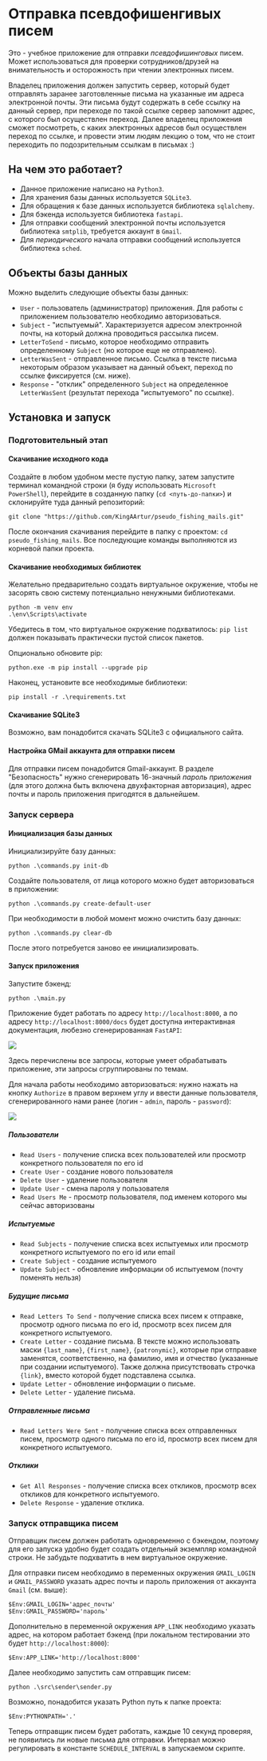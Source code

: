 # Отправка псевдофишенгивых писем

Это - учебное приложение для отправки *псевдофишинговых* писем.
Может использоваться для проверки сотрудников/друзей
на внимательность и осторожность при чтении электронных писем.

Владелец приложения должен запустить сервер,
который будет отправлять заранее заготовленные письма
на указанные им адреса электронной почты.
Эти письма будут содержать в себе ссылку на данный сервер,
при переходе по такой ссылке сервер запомнит адрес,
с которого был осуществлен переход.
Далее владелец приложения сможет посмотреть,
с каких электронных адресов был осуществлен переход по ссылке,
и провести этим людям лекцию о том,
что не стоит переходить по подозрительным ссылкам в письмах :)



## На чем это работает?

- Данное приложение написано на `Python3`.
- Для хранения базы данных используется `SQLite3`.
- Для обращения к базе данных используется библиотека `sqlalchemy`.
- Для бэкенда используется библиотека `fastapi`.
- Для отправки сообщений электронной почты используется
библиотека `smtplib`, требуется аккаунт в `Gmail`.
- Для *периодического* начала отправки сообщений используется
библиотека `sched`.


## Объекты базы данных

Можно выделить следующие объекты базы данных:

- `User` - пользователь (администратор) приложения.
Для работы с приложением пользователю необходимо авторизоваться.
- `Subject` - "испытуемый". Характеризуется адресом электронной почты,
на который должна проводиться рассылка писем.
- `LetterToSend` - письмо, которое необходимо отправить
определенному `Subject` (но которое еще не отправлено).
- `LetterWasSent` - отправленное письмо.
Ссылка в тексте письма некоторым образом указывает на данный объект,
переход по ссылке фиксируется (см. ниже).
- `Response` - "отклик" определенного `Subject`
на определенное `LetterWasSent` (результат перехода "испытуемого"
по ссылке).


## Установка и запуск

### Подготовительный этап

#### Скачивание исходного кода

Создайте в любом удобном месте пустую папку,
затем запустите терминал командной строки
(я буду использовать `Microsoft PowerShell`),
перейдите в созданную папку (`cd <путь-до-папки>`)
и склонируйте туда данный репозиторий:
```
git clone "https://github.com/KingAArtur/pseudo_fishing_mails.git"
```
После окончания скачивания перейдите в папку с проектом:
`cd pseudo_fishing_mails`.
Все последующие команды выполняются из корневой папки проекта.

#### Скачивание необходимых библиотек

Желательно предварительно создать виртуальное окружение,
чтобы не засорять свою систему потенциально ненужными библиотеками.
```
python -m venv env
.\env\Scripts\activate
```
Убедитесь в том, что виртуальное окружение подхватилось:
`pip list` должен показывать практически пустой список пакетов.

Опционально обновите pip:
```
python.exe -m pip install --upgrade pip
```

Наконец, установите все необходимые библиотеки:
```
pip install -r .\requirements.txt
```

#### Скачивание SQLite3

Возможно, вам понадобится скачать SQLite3 с официального сайта.

#### Настройка GMail аккаунта для отправки писем

Для отправки писем понадобится Gmail-аккаунт.
В разделе "Безопасность" нужно сгенерировать 16-значный *пароль приложения*
(для этого должна быть включена двухфакторная авторизация),
адрес почты и пароль приложения пригодятся в дальнейшем.

### Запуск сервера

#### Инициализация базы данных

Инициализируйте базу данных:
```
python .\commands.py init-db
```

Создайте пользователя, от лица которого можно будет авторизоваться
в приложении:
```
python .\commands.py create-default-user
```

При необходимости в любой момент можно очистить базу данных:
```
python .\commands.py clear-db
```
После этого потребуется заново ее инициализировать.

#### Запуск приложения

Запустите бэкенд:
```
python .\main.py
```
Приложение будет работать по адресу `http://localhost:8000`,
а по адресу `http://localhost:8000/docs` будет доступна
интерактивная документация, любезно сгенерированная `FastAPI`:

![](/misc/docs_example.png)

Здесь перечислены все запросы, которые умеет обрабатывать приложение,
эти запросы сгруппированы по темам.

Для начала работы необходимо авторизоваться:
нужно нажать на кнопку `Authorize` в правом верхнем углу
и ввести данные пользователя, сгенерированного нами ранее
(логин - `admin`, пароль - `password`):

![](/misc/auth_example.png)

##### Пользователи

- `Read Users` - получение списка всех пользователей или
просмотр конкретного пользователя по его id
- `Create User` - создание нового пользователя
- `Delete User` - удаление пользователя
- `Update User` - смена пароля у пользователя
- `Read Users Me` - просмотр пользователя, под именем которого мы
сейчас авторизованы


##### Испытуемые

- `Read Subjects` - получение списка всех испытуемых или
просмотр конкретного испытуемого по его id или email
- `Create Subject` - создание испытуемого
- `Update Subject` - обновление информации об испытуемом
  (почту поменять нельзя)


##### Будущие письма

- `Read Letters To Send` - получение списка всех писем к отправке,
просмотр одного письма по его id,
просмотр всех писем для конкретного испытуемого.
- `Create Letter` - создание письма.
В тексте можно использовать маски
`{last_name}`, `{first_name}`, `{patronymic}`,
которые при отправке заменятся, соответственно, на
фамилию, имя и отчество (указанные при создании испытуемого).
Также должна присутствовать строчка `{link}`,
вместо которой будет подставлена ссылка.
- `Update Letter` - обновление информации о письме.
- `Delete Letter` - удаление письма.


##### Отправленные письма

- `Read Letters Were Sent` - получение списка всех отправленных писем,
просмотр одного письма по его id,
просмотр всех писем для конкретного испытуемого.


##### Отклики

- `Get All Responses` - получение списка всех откликов,
просмотр всех откликов для конкретного испытуемого.
- `Delete Response` - удаление отклика.

### Запуск отправщика писем

Отправщик писем должен работать одновременно с бэкендом,
поэтому для его запуска удобно будет создать отдельный
экземпляр командной строки.
Не забудьте подхватить в нем виртуальное окружение.

Для отправки писем необходимо в переменных окружения
`GMAIL_LOGIN` и `GMAIL_PASSWORD` указать адрес почты и пароль приложения
от аккаунта `Gmail` (см. выше):
```
$Env:GMAIL_LOGIN='адрес_почты'
$Env:GMAIL_PASSWORD='пароль'
```

Дополнительно в переменной окружения `APP_LINK` необходимо указать
адрес, на котором работает бэкенд
(при локальном тестировании это будет `http://localhost:8000`):
```
$Env:APP_LINK='http://localhost:8000'
```

Далее необходимо запустить сам отправщик писем:
```
python .\src\sender\sender.py
```

Возможно, понадобится указать Python путь к папке проекта:
```
$Env:PYTHONPATH='.'
```

Теперь отправщик писем будет работать, каждые 10 секунд проверяя,
не появились ли новые письма для отправки.
Интервал можно регулировать в константе `SCHEDULE_INTERVAL`
в запускаемом скрипте.


